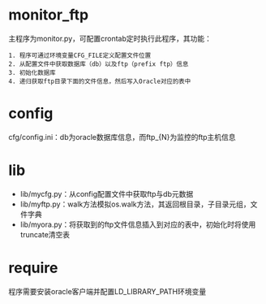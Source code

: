 # monitor_ftp

  主程序为monitor.py，可配置crontab定时执行此程序，其功能：

    1. 程序可通过环境变量CFG_FILE定义配置文件位置
    2. 从配置文件中获取数据库（db）以及ftp（prefix ftp）信息
    3. 初始化数据库
    4. 递归获取ftp目录下面的文件信息，然后写入Oracle对应的表中

# config

  cfg/config.ini：db为oracle数据库信息，而ftp_{N}为监控的ftp主机信息

# lib

  - lib/mycfg.py：从config配置文件中获取ftp与db元数据
  - lib/myftp.py：walk方法模拟os.walk方法，其返回根目录，子目录元组，文件字典
  - lib/myora.py：将获取到的ftp文件信息插入到对应的表中，初始化时将使用truncate清空表

# require

  程序需要安装oracle客户端并配置LD_LIBRARY_PATH环境变量
